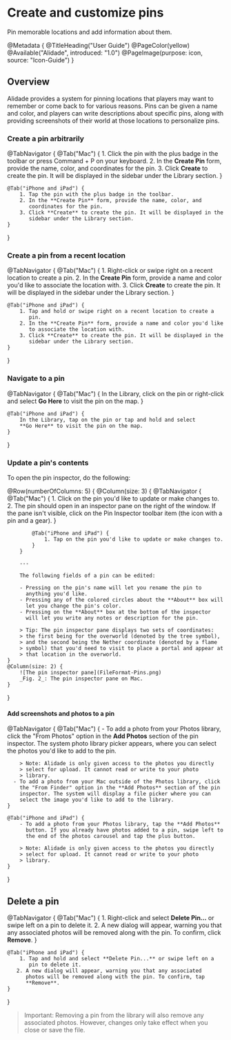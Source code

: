 # Create and customize pins

Pin memorable locations and add information about them.

@Metadata {
    @TitleHeading("User Guide")
    @PageColor(yellow)
    @Available("Alidade", introduced: "1.0")
    @PageImage(purpose: icon, source: "Icon-Guide")
}

## Overview

Alidade provides a system for pinning locations that players may want to
remember or come back to for various reasons. Pins can be given a name and
color, and players can write descriptions about specific pins, along with
providing screenshots of their world at those locations to personalize
pins.


### Create a pin arbitrarily

@TabNavigator {
    @Tab("Mac") {
        1. Click the pin with the plus badge in the toolbar or press
           Command + P on your keyboard.
        2. In the **Create Pin** form, provide the name, color, and
           coordinates for the pin.
        3. Click **Create** to create the pin. It will be displayed in the
           sidebar under the Library section.
    }
    
    @Tab("iPhone and iPad") {
        1. Tap the pin with the plus badge in the toolbar.
        2. In the **Create Pin** form, provide the name, color, and
           coordinates for the pin.
        3. Click **Create** to create the pin. It will be displayed in the
           sidebar under the Library section.
    }
}

### Create a pin from a recent location

@TabNavigator {
    @Tab("Mac") {
        1. Right-click or swipe right on a recent location to create a
           pin.
        2. In the **Create Pin** form, provide a name and color you'd like
           to associate the location with.
        3. Click **Create** to create the pin. It will be displayed in the
           sidebar under the Library section.
    }
    
    @Tab("iPhone and iPad") {
        1. Tap and hold or swipe right on a recent location to create a
           pin.
        2. In the **Create Pin** form, provide a name and color you'd like
           to associate the location with.
        3. Click **Create** to create the pin. It will be displayed in the
           sidebar under the Library section.
    }
}

### Navigate to a pin

@TabNavigator {
    @Tab("Mac") {
        In the Library, click on the pin or right-click and select
        **Go Here** to visit the pin on the map.
    }
    
    @Tab("iPhone and iPad") {
        In the Library, tap on the pin or tap and hold and select
        **Go Here** to visit the pin on the map.
    }
}

### Update a pin's contents

To open the pin inspector, do the following:

@Row(numberOfColumns: 5) {
    @Column(size: 3) {
        @TabNavigator {
            @Tab("Mac") {
                1. Click on the pin you'd like to update or make changes
                   to.
                2. The pin should open in an inspector pane on the right of
                   the window. If the pane isn't visible, click on the Pin
                   Inspector toolbar item (the icon with a pin and a gear).
            }
                
            @Tab("iPhone and iPad") {
                1. Tap on the pin you'd like to update or make changes to.
            }
        }

        ---
            
        The following fields of a pin can be edited:

        - Pressing on the pin's name will let you rename the pin to
          anything you'd like.
        - Pressing any of the colored circles about the **About** box will
          let you change the pin's color.
        - Pressing on the **About** box at the bottom of the inspector
          will let you write any notes or description for the pin.
        
        > Tip: The pin inspector pane displays two sets of coordinates:
        > the first being for the overworld (denoted by the tree symbol),
        > and the second being the Nether coordinate (denoted by a flame
        > symbol) that you'd need to visit to place a portal and appear at
        > that location in the overworld.
    }
    @Column(size: 2) {
        ![The pin inspector pane](FileFormat-Pins.png)
        _Fig. 2_: The pin inspector pane on Mac.
    }
}
  
#### Add screenshots and photos to a pin

@TabNavigator {
    @Tab("Mac") {
        - To add a photo from your Photos library, click the "From Photos"
          option in the **Add Photos** section of the pin inspector. The
          system photo library picker appears, where you can select the
          photos you'd like to add to the pin.
        
        > Note: Alidade is only given access to the photos you directly
        > select for upload. It cannot read or write to your photo
        > library.
      - To add a photo from your Mac outside of the Photos library, click
        the "From Finder" option in the **Add Photos** section of the pin
        inspector. The system will display a file picker where you can
        select the image you'd like to add to the library.
    }
        
    @Tab("iPhone and iPad") {
        - To add a photo from your Photos library, tap the **Add Photos**
          button. If you already have photos added to a pin, swipe left to
          the end of the photos carousel and tap the plus button.
        
        > Note: Alidade is only given access to the photos you directly
        > select for upload. It cannot read or write to your photo
        > library.
    }
}

## Delete a pin

@TabNavigator {
    @Tab("Mac") {
        1. Right-click and select **Delete Pin...** or swipe left on a pin
           to delete it.
        2. A new dialog will appear, warning you that any associated
           photos will be removed along with the pin. To confirm, click
           **Remove**.
    }
    
    @Tab("iPhone and iPad") {
        1. Tap and hold and select **Delete Pin...** or swipe left on a
           pin to delete it.
       2. A new dialog will appear, warning you that any associated
          photos will be removed along with the pin. To confirm, tap
          **Remove**.
    }
}

> Important: Removing a pin from the library will also remove any
> associated photos. However, changes only take effect when you close or
> save the file.
